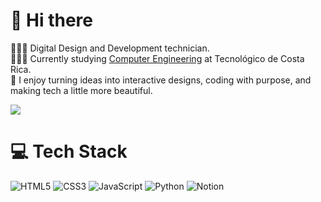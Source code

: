 # 👋 Hi there
👩🏻‍💻 Digital Design and Development technician.<br/>
👩🏻‍🎓 Currently studying [Computer Engineering](https://www.tec.ac.cr/ingenieria-computadores) at Tecnológico de Costa Rica.<br/>
🌷 I enjoy turning ideas into interactive designs, coding with purpose, and making tech a little more beautiful.<br/>

<!-- GitHub stats from https://github.com/anuraghazra/github-readme-stats -->
![](https://github-readme-stats.vercel.app/api?username=AlannaMend27&theme=bear&hide_border=false&include_all_commits=true&count_private=true)<br/>

# 💻 Tech Stack
<!-- Badges from https://github.com/Ileriayo/markdown-badges -->
![HTML5](https://img.shields.io/badge/html5-%23E34F26.svg?style=for-the-badge&logo=html5&logoColor=white)
![CSS3](https://img.shields.io/badge/css3-%231572B6.svg?style=for-the-badge&logo=css3&logoColor=white)
![JavaScript](https://img.shields.io/badge/javascript-%23323330.svg?style=for-the-badge&logo=javascript&logoColor=%23F7DF1E)
![Python](https://img.shields.io/badge/python-3670A0?style=for-the-badge&logo=python&logoColor=ffdd54)
![Notion](https://img.shields.io/badge/Notion-%23000000.svg?style=for-the-badge&logo=notion&logoColor=white)
